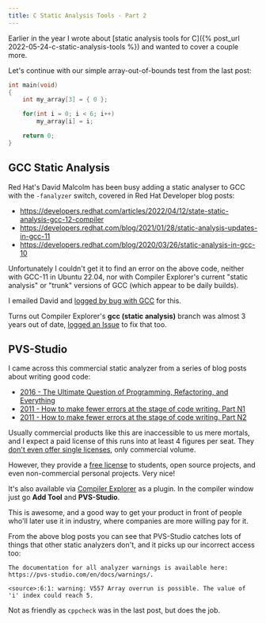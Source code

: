```yaml
---
title: C Static Analysis Tools - Part 2
---
```


Earlier in the year I wrote about [static analysis tools for C]({% post_url 2022-05-24-c-static-analysis-tools %}) and wanted to cover a couple more.

Let's continue with our simple array-out-of-bounds test from the last post:

```c
int main(void)
{
	int my_array[3] = { 0 };

	for(int i = 0; i < 6; i++)
		my_array[i] = i;

	return 0;
}
```

## GCC Static Analysis

Red Hat's David Malcolm has been busy adding a static analyser to GCC with the `-fanalyzer` switch, covered in Red Hat Developer blog posts:

* <https://developers.redhat.com/articles/2022/04/12/state-static-analysis-gcc-12-compiler>
* <https://developers.redhat.com/blog/2021/01/28/static-analysis-updates-in-gcc-11>
* <https://developers.redhat.com/blog/2020/03/26/static-analysis-in-gcc-10>

Unfortunately I couldn't get it to find an error on the above code, neither with GCC-11 in Ubuntu 22.04, nor with Compiler Explorer's current "static analysis" or "trunk" versions of GCC (which appear to be daily builds).

I emailed David and [logged by bug with GCC](https://gcc.gnu.org/bugzilla/show_bug.cgi?id=107566) for this.

Turns out Compiler Explorer's **gcc (static analysis)** branch was almost 3 years out of date, [logged an Issue](https://github.com/compiler-explorer/compiler-explorer/issues/4256) to fix that too.

## PVS-Studio

I came across this commercial static analyzer from a series of blog posts about writing good code:

* [2016 - The Ultimate Question of Programming, Refactoring, and Everything](https://pvs-studio.com/en/blog/posts/cpp/0391/)
* [2011 - How to make fewer errors at the stage of code writing. Part N1](https://pvs-studio.com/en/blog/posts/cpp/a0070/)
* [2011 - How to make fewer errors at the stage of code writing. Part N2](https://pvs-studio.com/en/blog/posts/cpp/a0072/)

Usually commercial products like this are inaccessible to us mere mortals, and I expect a paid license of this runs into at least 4 figures per seat. They [don't even offer single licenses](https://pvs-studio.com/en/order/single-user/), only commercial volume.

However, they provide a [free license](https://pvs-studio.com/en/blog/posts/0614/) to students, open source projects, and even non-commercial personal projects. Very nice!

It's also available via [Compiler Explorer](https://godbolt.org/) as a plugin. In the compiler window just go **Add Tool** and **PVS-Studio**.

This is awesome, and a good way to get your product in front of people who'll later use it in industry, where companies are more willing pay for it.

From the above blog posts you can see that PVS-Studio catches lots of things that other static analyzers don't, and it picks up our incorrect access too:

```
The documentation for all analyzer warnings is available here: https://pvs-studio.com/en/docs/warnings/.

<source>:6:1: warning: V557 Array overrun is possible. The value of 'i' index could reach 5.
```

Not as friendly as `cppcheck` was in the last post, but does the job.

